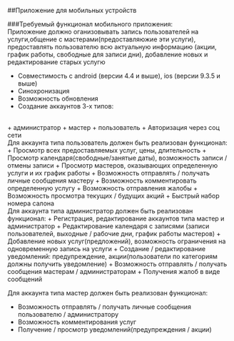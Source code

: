 ##Приложение для мобильных устройств
<br/>


###Требуемый функционал мобильного приложения:
<br/>
Приложение должно оганизовывать запись пользователей на услуги,общение с мастерами(предоставляюжие эти услуги), предоставлять пользователю всю актуальную информацию (акции, график работы, свободные для записи дни), добавление новых и редактирование старых услугю
<br/>
+ Совместимость с android (версии 4.4 и выше), ios (версии 9.3.5 и выше) 
+ Синохронизация
+ Возможность обновления
+ Создание аккаунтов 3-х типов:
<br/>
    + администратор
    + мастер
    + пользователь
+ Авторизация через соц сети
<br/>
Для аккаунта типа пользователь должен быть реализован функционал:
+ Просмотр всех предоставляемых услуг, цены, длительность
+ Просмотр календаря(свободные/занятые даты), возможность записи / отмены записи
+ Просмотр мастеров, оказывающих определенную услуги и их график работы
+ Возможность отправлять / получать личные сообщения мастеру
+ Возможность комментировать определенную услугу
+ Возможность отправления жалобы
+ Возможность просмотра текущих / будущих акций
+ Быстрый набор номера салона

<br/>
Для аккаунта типа администратор должен быть реализован функционал:
+ Регистрация, редактирование аккаунтов типа мастер и администратор
+ Редактирование календаря с записями (записи пользователей, выходные / рабочие дни, график работы мастеров)
+ Добавление новых услуг(предложений), возможность ограничения на одновременную запись на услуги
+ Создание / редактирование уведомлений: предупреждение, акции(пользователи по категориям должны получить уведомление)
+ Возможность отправлять / получать сообщения мастерам / администраторам
+ Получения жалоб в виде сообщений
<br/>

Для аккаунта типа мастер должен быть реализован функционал:
+ Возможность отправлять / получать личные сообщения пользователю / администратору
+ Возможность комментирования услуг
+ Получение / просмотр уведомлений(предупреждения / акции)
